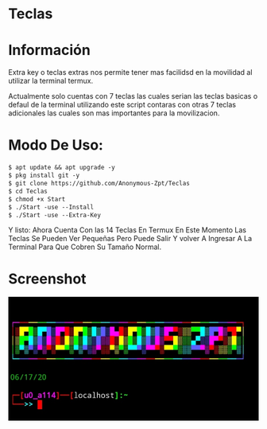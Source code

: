 # Teclas

# Información 
Extra key o teclas extras nos permite tener mas facilidsd
en la movilidad al utilizar la terminal termux.

Actualmente solo cuentas con 7 teclas las cuales serian
las teclas basicas o defaul de la terminal utilizando este
script contaras con otras 7 teclas adicionales las cuales
son mas importantes para la movilizacion.

# Modo De Uso:

```
$ apt update && apt upgrade -y
$ pkg install git -y
$ git clone https://github.com/Anonymous-Zpt/Teclas
$ cd Teclas 
$ chmod +x Start 
$ ./Start -use --Install
$ ./Start -use --Extra-Key
```
Y listo:
Ahora Cuenta Con las 14 Teclas En Termux
En Este Momento Las Teclas Se Pueden Ver Pequeñas Pero
Puede Salir Y volver A Ingresar A La Terminal Para
Que Cobren Su Tamaño Normal. 

# Screenshot
![Imagen-Teclas.jpg](https://github.com/Anonymous-Zpt/Archivos/blob/master/IMG_20200617_150618.jpg) 
